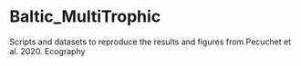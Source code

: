 # Baltic_MultiTrophic

Scripts and datasets to reproduce the results and figures from Pecuchet et al. 2020. Ecography
